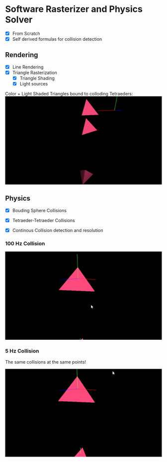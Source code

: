 # Software Rasterizer and Physics Solver

- [x] From Scratch
- [x] Self derived formulas for collision detection

## Rendering
- [x] Line Rendering
- [x] Triangle Rasterization
	- [x] Triangle Shading
	- [x] Light sources

Color + Light Shaded Triangles bound to colloding Tetraeders:
![](media/ShadedCollision.gif)


## Physics
- [x] Bouding Sphere Collisions
- [x] Tetraeder-Tetraeder Collisions
- [x] Continous Collision detection and resolution


### 100 Hz Collision
![](media/100HzTetraederCollisions.gif)


### 5 Hz Collision
The same collisions at the same points!


![](media/5HzTetraederCollisions.gif)
